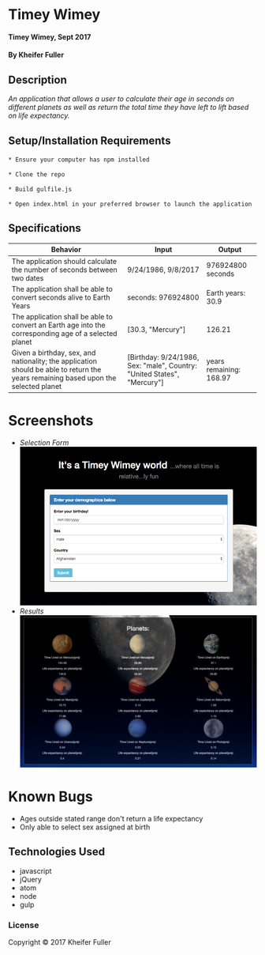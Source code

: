 # Timey Wimey

#### Timey Wimey, Sept 2017

#### By Kheifer Fuller

## Description
_An application that allows a user to calculate their age in seconds on different planets as well as return the total time they have left to lift based on life expectancy._

## Setup/Installation Requirements
```console
* Ensure your computer has npm installed
```
```console
* Clone the repo
```
```console
* Build gulfile.js
```
```console
* Open index.html in your preferred browser to launch the application
```

## Specifications
| Behavior      | Input      | Output       |
| ------------- | ---------- | ------------ |
|The application should calculate the number of seconds between two dates |	9/24/1986, 9/8/2017 | 976924800  seconds |
|The application shall be able to convert seconds alive to Earth Years| seconds: 976924800 | Earth years: 30.9|
The application shall be able to convert an Earth age into the corresponding age of a selected planet | [30.3, 	"Mercury"] | 126.21 |
Given a birthday, sex, and nationality; the application should be able to return the years remaining based upon the selected planet |	[Birthday: 9/24/1986, Sex: "male", Country: "United States",	"Mercury"]| years remaining: 168.97|

# Screenshots

* _Selection Form_
![image of animal](https://github.com/kheifer/timeline/blob/master/images/image1.png)
* _Results_
![image of animal](https://github.com/kheifer/timeline/blob/master/images/image2.png)


# Known Bugs
* Ages outside stated range don't return a life expectancy
* Only able to select sex assigned at birth

## Technologies Used
* javascript
* jQuery
* atom
* node
* gulp

### License
Copyright &copy; 2017 Kheifer Fuller
